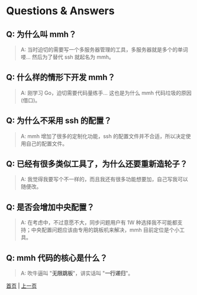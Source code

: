 # Questions & Answers

## Q: 为什么叫 mmh？

> A: 当时迫切的需要写一个多服务器管理的工具，多服务器就是多个的单词喽... 然后为了替代 ssh 就起名为 mmh。

## Q: 什么样的情形下开发 mmh？

> A: 刚学习 Go，迫切需要代码量练手... 这也是为什么 mmh 代码垃圾的原因(借口)。

## Q: 为什么不采用 ssh 的配置？

> A: mmh 增加了很多的定制化功能，ssh 的配置文件并不合适，所以决定使用自己的配置文件。

## Q: 已经有很多类似工具了，为什么还要重新造轮子？

> A: 我觉得我要写个不一样的，而且我还有很多功能想要加，自己写我可以随便改。

## Q: 是否会增加中央配置？

> A: 在考虑中，不过意愿不大，同步问题用户有 1W 种选择我不可能都支持；中央配置问题应该由专用的跳板机来解决，mmh 目前定位是个小工具。

## Q: mmh 代码的核心是什么？

> A: 吹牛逼叫 "**无限跳板**"，讲实话叫 "**一行递归**"。

[首页](.) | [上一页](example)
